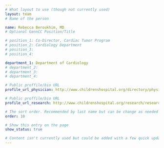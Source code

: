 ```yaml
---
# What layout to use (though not currently used)
layout: team
# Name of the person

name: Rebecca Beroukhim, MD
# Optional GennCC Position/Title

# position_1: Co-Director, Cardiac Tumor Program
# position_2: Cardiology Department
# position_3:
# position_4:

department_1: Department of Cardiology
# department_2:
# department_3:
# department_4:

# Public proffile/bio URL
profile_url_physician: http://www.childrenshospital.org/directory/physicians/b/rebecca-beroukhim

# Public proffile/bio URL
profile_url_research: http://www.childrenshospital.org/research/researchers/b/rebecca-beroukhim

# The sort order. Recommended by last name but can be change as needed
order: 10

# Show this entry on the page
show_status: true

# Content isn't currently used but could be added with a few quick updates if needed to allow for bios
---
```

